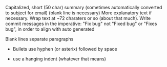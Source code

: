 Capitalized, short (50 char) summary (sometimes automatically converted to subject for email)
(blank line is necessary)
More explanatory text if necessary. Wrap text at ~72
charaters or so (about that much). Write commit
messages in the imperative: "Fix bug" not "Fixed bug"
or "Fixes bug", in order to align with auto generated

Blank lines separate paragraphs

- Bullets use hyphen (or asterix) followed by space

- use a hanging indent (whatever that means) 
